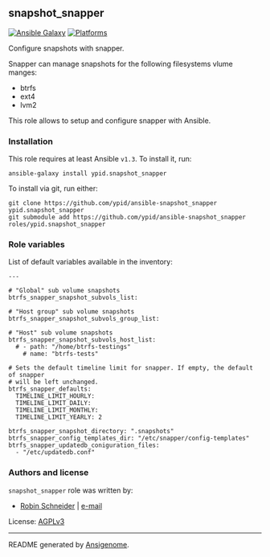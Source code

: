 ## snapshot_snapper

[![Ansible Galaxy](http://img.shields.io/badge/galaxy-ypid.snapshot_snapper-660198.svg?style=flat)](https://galaxy.ansible.com/list#/roles/3042)
[![Platforms](http://img.shields.io/badge/platforms-debian%20/%20ubuntu-lightgrey.svg?style=flat)](#)


Configure snapshots with snapper.

Snapper can manage snapshots for the following filesystems vlume manges:

* btrfs
* ext4
* lvm2

This role allows to setup and configure snapper with Ansible.

### Installation

This role requires at least Ansible `v1.3`. To install it, run:

    ansible-galaxy install ypid.snapshot_snapper

To install via git, run either:

    git clone https://github.com/ypid/ansible-snapshot_snapper ypid.snapshot_snapper
    git submodule add https://github.com/ypid/ansible-snapshot_snapper roles/ypid.snapshot_snapper




### Role variables

List of default variables available in the inventory:

    ---
    
    # "Global" sub volume snapshots
    btrfs_snapper_snapshot_subvols_list:
    
    # "Host group" sub volume snapshots
    btrfs_snapper_snapshot_subvols_group_list:
    
    # "Host" sub volume snapshots
    btrfs_snapper_snapshot_subvols_host_list:
      # - path: "/home/btrfs-testings"
        # name: "btrfs-tests"
    
    # Sets the default timeline limit for snapper. If empty, the default of snapper
    # will be left unchanged.
    btrfs_snapper_defaults:
      TIMELINE_LIMIT_HOURLY:
      TIMELINE_LIMIT_DAILY:
      TIMELINE_LIMIT_MONTHLY:
      TIMELINE_LIMIT_YEARLY: 2
    
    btrfs_snapper_snapshot_directory: ".snapshots"
    btrfs_snapper_config_templates_dir: "/etc/snapper/config-templates"
    btrfs_snapper_updatedb_coniguration_files:
      - "/etc/updatedb.conf"




### Authors and license

`snapshot_snapper` role was written by:

- [Robin Schneider](https://github.com/ypid) | [e-mail](mailto:ypid@riseup.net)

License: [AGPLv3](https://tldrlegal.com/license/gnu-affero-general-public-license-v3-%28agpl-3.0%29)

***

README generated by [Ansigenome](https://github.com/nickjj/ansigenome/).
